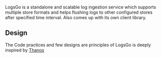 LogsGo is a standalone and scalable log ingestion service which supports multiple store formats and helps flushing logs to other configured stores after specified time interval.
Also comes up with its own client library.

## Design

The Code practices and few designs are principles of LogsGo is deeply inspired by [Thanos](https://github.com/thanos-io/thanos)
